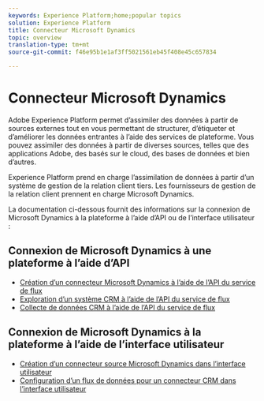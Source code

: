 ```yaml
---
keywords: Experience Platform;home;popular topics
solution: Experience Platform
title: Connecteur Microsoft Dynamics 
topic: overview
translation-type: tm+mt
source-git-commit: f46e95b1e1af3ff5021561eb45f408e45c657834

---
```



# Connecteur Microsoft Dynamics 

Adobe Experience Platform permet d’assimiler des données à partir de sources externes tout en vous permettant de structurer, d’étiqueter et d’améliorer les données entrantes à l’aide des services de plateforme. Vous pouvez assimiler des données à partir de diverses sources, telles que des applications Adobe, des  basés sur le cloud, des bases de données et bien d’autres.

Experience Platform prend en charge l’assimilation de données à partir d’un système de gestion de la relation client tiers. Les fournisseurs de gestion de la relation client prennent en charge Microsoft Dynamics.

La documentation ci-dessous fournit des informations sur la connexion de Microsoft Dynamics à la plateforme à l’aide d’API ou de l’interface utilisateur :

## Connexion de Microsoft Dynamics à une plateforme à l’aide d’API

- [Création d’un connecteur Microsoft Dynamics à l’aide de l’API du service de flux](../../tutorials/api/create/crm/ms-dynamics.md)
- [Exploration d’un système CRM à l’aide de l’API du service de flux](../../tutorials/api/explore/crm.md)
- [Collecte de données CRM à l’aide de l’API du service de flux](../../tutorials/api/collect/crm.md)

## Connexion de Microsoft Dynamics à la plateforme à l’aide de l’interface utilisateur

- [Création d’un connecteur source Microsoft Dynamics dans l’interface utilisateur](../../tutorials/ui/create/crm/dynamics-salesforce.md)
- [Configuration d’un flux de données pour un connecteur CRM dans l’interface utilisateur](../../tutorials/ui/dataflow/crm.md)